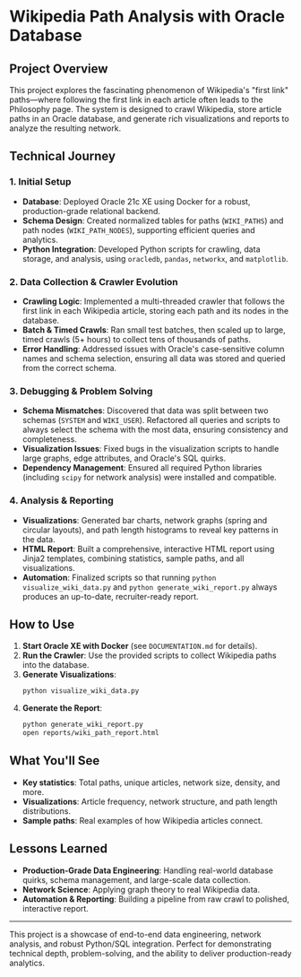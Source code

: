 # Wikipedia Path Analysis with Oracle Database

## Project Overview

This project explores the fascinating phenomenon of Wikipedia's "first link" paths—where following the first link in each article often leads to the Philosophy page. The system is designed to crawl Wikipedia, store article paths in an Oracle database, and generate rich visualizations and reports to analyze the resulting network.

## Technical Journey

### 1. Initial Setup
- **Database**: Deployed Oracle 21c XE using Docker for a robust, production-grade relational backend.
- **Schema Design**: Created normalized tables for paths (`WIKI_PATHS`) and path nodes (`WIKI_PATH_NODES`), supporting efficient queries and analytics.
- **Python Integration**: Developed Python scripts for crawling, data storage, and analysis, using `oracledb`, `pandas`, `networkx`, and `matplotlib`.

### 2. Data Collection & Crawler Evolution
- **Crawling Logic**: Implemented a multi-threaded crawler that follows the first link in each Wikipedia article, storing each path and its nodes in the database.
- **Batch & Timed Crawls**: Ran small test batches, then scaled up to large, timed crawls (5+ hours) to collect tens of thousands of paths.
- **Error Handling**: Addressed issues with Oracle's case-sensitive column names and schema selection, ensuring all data was stored and queried from the correct schema.

### 3. Debugging & Problem Solving
- **Schema Mismatches**: Discovered that data was split between two schemas (`SYSTEM` and `WIKI_USER`). Refactored all queries and scripts to always select the schema with the most data, ensuring consistency and completeness.
- **Visualization Issues**: Fixed bugs in the visualization scripts to handle large graphs, edge attributes, and Oracle's SQL quirks.
- **Dependency Management**: Ensured all required Python libraries (including `scipy` for network analysis) were installed and compatible.

### 4. Analysis & Reporting
- **Visualizations**: Generated bar charts, network graphs (spring and circular layouts), and path length histograms to reveal key patterns in the data.
- **HTML Report**: Built a comprehensive, interactive HTML report using Jinja2 templates, combining statistics, sample paths, and all visualizations.
- **Automation**: Finalized scripts so that running `python visualize_wiki_data.py` and `python generate_wiki_report.py` always produces an up-to-date, recruiter-ready report.

## How to Use

1. **Start Oracle XE with Docker** (see `DOCUMENTATION.md` for details).
2. **Run the Crawler**: Use the provided scripts to collect Wikipedia paths into the database.
3. **Generate Visualizations**:
   ```bash
   python visualize_wiki_data.py
   ```
4. **Generate the Report**:
   ```bash
   python generate_wiki_report.py
   open reports/wiki_path_report.html
   ```

## What You'll See
- **Key statistics**: Total paths, unique articles, network size, density, and more.
- **Visualizations**: Article frequency, network structure, and path length distributions.
- **Sample paths**: Real examples of how Wikipedia articles connect.

## Lessons Learned
- **Production-Grade Data Engineering**: Handling real-world database quirks, schema management, and large-scale data collection.
- **Network Science**: Applying graph theory to real Wikipedia data.
- **Automation & Reporting**: Building a pipeline from raw crawl to polished, interactive report.

---

This project is a showcase of end-to-end data engineering, network analysis, and robust Python/SQL integration. Perfect for demonstrating technical depth, problem-solving, and the ability to deliver production-ready analytics. 